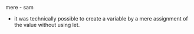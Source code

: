 mere - sam
 - it was technically possible to create a variable by a mere assignment of the value without using let.